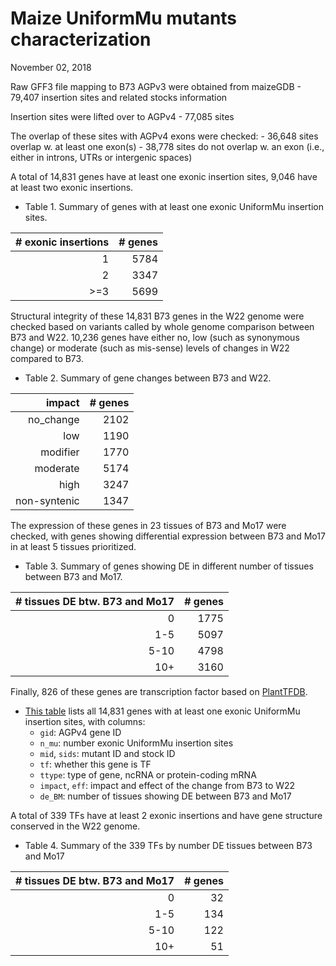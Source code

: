 Maize UniformMu mutants characterization
================
November 02, 2018





































Raw GFF3 file mapping to B73 AGPv3 were obtained from maizeGDB - 79,407
insertion sites and related stocks information

Insertion sites were lifted over to AGPv4 - 77,085 sites

The overlap of these sites with AGPv4 exons were checked: - 36,648 sites
overlap w. at least one exon(s) - 38,778 sites do not overlap w. an exon
(i.e., either in introns, UTRs or intergenic spaces)

A total of 14,831 genes have at least one exonic insertion sites, 9,046
have at least two exonic insertions.

  - Table 1. Summary of genes with at least one exonic UniformMu
    insertion sites.

| \# exonic insertions | \# genes |
| -------------------: | -------: |
|                    1 |     5784 |
|                    2 |     3347 |
|                 \>=3 |     5699 |

Structural integrity of these 14,831 B73 genes in the W22 genome were
checked based on variants called by whole genome comparison between B73
and W22. 10,236 genes have either no, low (such as synonymous change) or
moderate (such as mis-sense) levels of changes in W22 compared to B73.

  - Table 2. Summary of gene changes between B73 and W22.

|       impact | \# genes |
| -----------: | -------: |
|   no\_change |     2102 |
|          low |     1190 |
|     modifier |     1770 |
|     moderate |     5174 |
|         high |     3247 |
| non-syntenic |     1347 |

The expression of these genes in 23 tissues of B73 and Mo17 were
checked, with genes showing differential expression between B73 and Mo17
in at least 5 tissues prioritized.

  - Table 3. Summary of genes showing DE in different number of tissues
    between B73 and Mo17.

| \# tissues DE btw. B73 and Mo17 | \# genes |
| ------------------------------: | -------: |
|                               0 |     1775 |
|                             1-5 |     5097 |
|                            5-10 |     4798 |
|                             10+ |     3160 |

Finally, 826 of these genes are transcription factor based on
[PlantTFDB](http://planttfdb.cbi.pku.edu.cn/index.php?sp=Zma).

  - [This table](/data/uniformmu/15.uniformmu.exon.tsv) lists all 14,831
    genes with at least one exonic UniformMu insertion sites, with
    columns:
      - `gid`: AGPv4 gene ID
      - `n_mu`: number exonic UniformMu insertion sites
      - `mid`, `sids`: mutant ID and stock ID
      - `tf`: whether this gene is TF
      - `ttype`: type of gene, ncRNA or protein-coding mRNA
      - `impact`, `eff`: impact and effect of the change from B73 to W22
      - `de_BM`: number of tissues showing DE between B73 and Mo17

A total of 339 TFs have at least 2 exonic insertions and have gene
structure conserved in the W22 genome.

  - Table 4. Summary of the 339 TFs by number DE tissues between B73 and
    Mo17

| \# tissues DE btw. B73 and Mo17 | \# genes |
| ------------------------------: | -------: |
|                               0 |       32 |
|                             1-5 |      134 |
|                            5-10 |      122 |
|                             10+ |       51 |
